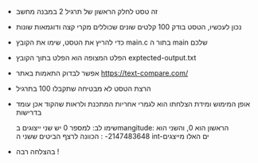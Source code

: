 * זה טסט לחלק הראשון של תרגיל 2 במבנה מחשב
* נכון לעכשיו, הטסט בודק 100 קלטים שונים שכוללים מקרי קצה ודוגמאות שונות
* כדי להריץ את הטסט, שימו את הקובץ main.c בתור ה main שלכם
* הפלט המצופה הוא הפלט בתוך הקובץ exptected-output.txt
* אפשר לבדוק התאמות באתר https://text-compare.com/
* הרצת הטסט לא מבטיחה שתקבלו 100 בתרגיל 
* אופן המימוש ומידת הצלחתו הוא לגמרי אחריות המתכנת
  ולראות שהקוד אכן עומד בדרישות
  
  שימו לב: למספר 0 יש שני ייצוגים בmangitude: הראשון הוא 0, והשני הוא 2147483648-  : הכוונה
  לרצף הביטים ששני ה int-ים האלו מייצגים
  
* בהצלחה רבה !
